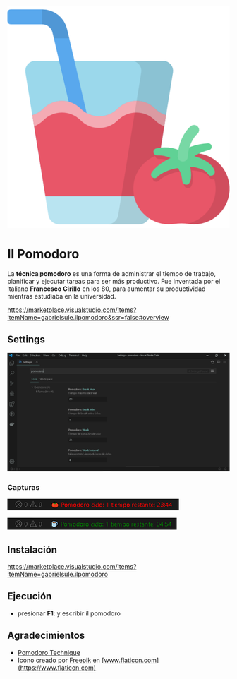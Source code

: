 ![Il Pomodoro](https://raw.githubusercontent.com/gabrielsule/vscode-ilpomodoro/master/assets/tomato.png) 
# Il Pomodoro

La **técnica pomodoro** es una forma de administrar el tiempo de trabajo, planificar y ejecutar tareas para ser más productivo.
Fue inventada por el italiano **Francesco Cirillo** en los 80, para aumentar su productividad mientras estudiaba en la universidad.

https://marketplace.visualstudio.com/items?itemName=gabrielsule.ilpomodoro&ssr=false#overview

## Settings
![Il Pomodoro Settings](https://raw.githubusercontent.com/gabrielsule/vscode-ilpomodoro/master/assets/ilpomodoro.settings.png)

### Capturas
![Il Pomodoro Capturas](https://raw.githubusercontent.com/gabrielsule/vscode-ilpomodoro/master/assets/pomodoro.work.png)

![Il Pomodoro Capturas](https://raw.githubusercontent.com/gabrielsule/vscode-ilpomodoro/master/assets/pomodoro.break.png)

## Instalación
https://marketplace.visualstudio.com/items?itemName=gabrielsule.ilpomodoro

## Ejecución

* presionar **F1**: y escribir il pomodoro

## Agradecimientos
* [Pomodoro Technique](https://es.wikipedia.org/wiki/T%C3%A9cnica_Pomodoro)
* Icono creado por [Freepik](https://www.freepik.com/) en [www.flaticon.com](https://www.flaticon.com)